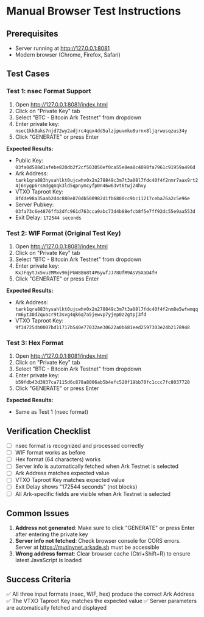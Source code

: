 # Manual Browser Test Instructions

## Prerequisites
- Server running at http://127.0.0.1:8081
- Modern browser (Chrome, Firefox, Safari)

## Test Cases

### Test 1: nsec Format Support
1. Open http://127.0.0.1:8081/index.html
2. Click on "Private Key" tab
3. Select "BTC - Bitcoin Ark Testnet" from dropdown
4. Enter private key: `nsec1kk0aks7njd72wy2adjrc4qqx4dd5alzjpuvmku8urnx8ljqrwusqzus34y`
5. Click "GENERATE" or press Enter

**Expected Results:**
- Public Key: `03fa0d588d1afebe820db2f2cf503050ef0ca55e8ea8c4098fa7961c91959a496d`
- Ark Address: `tark1qra883hysahlkt0ujcwhv0x2n278849c3m7t3a08l7fdc40f4f2nmr7aax9rt24j6nygp6rsmdgqnqk3ld5qpnymcyfp0n46w63vt6twj24hvy`
- VTXO Taproot Key: `8fdde98a35aab2d4c880e870db500982d1fb6800cc9bc11217ceba76a2c5e96e`
- Server Pubkey: `03fa73c6e4876ffb2dfc961d763cca9abc73d4b88efcb8f5e7ff92dc55e9aa553d`
- Exit Delay: `172544 seconds`

### Test 2: WIF Format (Original Test Key)
1. Open http://127.0.0.1:8081/index.html
2. Click on "Private Key" tab  
3. Select "BTC - Bitcoin Ark Testnet" from dropdown
4. Enter private key: `KxJFqytJx5vuzMMxv9mjPGW88n8t4P6ywfJJ78UfR9AsV5XaD4fH`
5. Click "GENERATE" or press Enter

**Expected Results:**
- Ark Address: `tark1qra883hysahlkt0ujcwhv0x2n278849c3m7t3a08l7fdc40f4f2nm8e5wfwmqqrm6yt30d2quacr9t3svg4qk6q7a5jewvp7yjep0z2gtpj3fd`
- VTXO Taproot Key: `9f34725db0007bd11717b540e77032ae30622a0b681eed2597303e24b2178948`

### Test 3: Hex Format
1. Open http://127.0.0.1:8081/index.html
2. Click on "Private Key" tab
3. Select "BTC - Bitcoin Ark Testnet" from dropdown
4. Enter private key: `b59fdb43d3937ca7115d6c878a8006ab5b4efc520f19bb70fc1ccc7fc8037720`
5. Click "GENERATE" or press Enter

**Expected Results:**
- Same as Test 1 (nsec format)

## Verification Checklist

- [ ] nsec format is recognized and processed correctly
- [ ] WIF format works as before
- [ ] Hex format (64 characters) works
- [ ] Server info is automatically fetched when Ark Testnet is selected
- [ ] Ark Address matches expected value
- [ ] VTXO Taproot Key matches expected value
- [ ] Exit Delay shows "172544 seconds" (not blocks)
- [ ] All Ark-specific fields are visible when Ark Testnet is selected

## Common Issues

1. **Address not generated**: Make sure to click "GENERATE" or press Enter after entering the private key
2. **Server info not fetched**: Check browser console for CORS errors. Server at https://mutinynet.arkade.sh must be accessible
3. **Wrong address format**: Clear browser cache (Ctrl+Shift+R) to ensure latest JavaScript is loaded

## Success Criteria

✅ All three input formats (nsec, WIF, hex) produce the correct Ark Address
✅ The VTXO Taproot Key matches the expected value
✅ Server parameters are automatically fetched and displayed